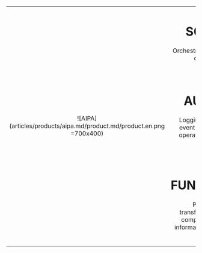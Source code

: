 |||
|:--:|:--:|
|![AIPA](articles/products/aipa.md/product.md/product.en.png =700x400) | <h1 class="productheader">SCALABILITY</h1><p class="productdescription">Orchestrator for scalable deployment of hundreds of robots.</p><h1 class="productheader">ROBOTIC AUTOMATION</h1><p class="productdescription"> Logging, monitoring, scheduling, event-based bots, reporting and operations center for your Digital Workforce.</p><h1 class="productheader">ESB FUNCTIONALITIES</h1><p class="productdescription">Performs complex data transformations and connects to complex systems to extract the information it needs to complete the task.</p> |

